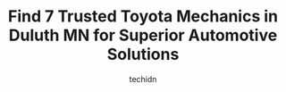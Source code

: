 ---
layout: ampstory
image: https://images.unsplash.com/photo-1617814086906-d847a8bc6fca?ixlib=rb-4.0.3&ixid=MnwxMjA3fDB8MHxwaG90by1wYWdlfHx8fGVufDB8fHx8&auto=format&fit=crop&w=640&h=853&q=80
author: techidn
featured: false
description: Searching for the finest Toyota Mechanic in Duluth MN, USA? Look no further than the 7 best Toyota Mechanic in the area, where youll find a team of highly qualified professionals ready to h
title: Find 7 Trusted Toyota Mechanics in Duluth MN for Superior Automotive Solutions
cover:
   title: Find 7 Trusted Toyota Mechanics in Duluth MN for Superior Automotive Solutions
   subtitle: Rickpate
   background: https://images.unsplash.com/photo-1617814086906-d847a8bc6fca?ixlib=rb-4.0.3&ixid=MnwxMjA3fDB8MHxwaG90by1wYWdlfHx8fGVufDB8fHx8&auto=format&fit=crop&w=640&h=853&q=80

pages: 
 - layout: thirds
   top: <h1>#1 4th Street Auto Repair</h1>
   bottom: "<p>I recently had the pleasure of visiting an auto repair shop that truly exceeded my expectations. From start to finish, the experience was fantastic and I couldnt have be</p>"
   background: https://www.knot35.com/toplist/wp-content/uploads/2023/06/best-toyota-mechanic-1-in-duluth-mn-1685840466.jpeg
   backgroundblur: true
 - layout: thirds
   top: <h1>#2 Perfect Timing Auto Repair</h1>
   bottom: "<p>6920 Grand Ave, Duluth, MN 55807, United States</p>"
   background: https://www.knot35.com/toplist/wp-content/uploads/2023/06/best-toyota-mechanic-2-in-duluth-mn-1685840467.jpeg
   cta:
      link: https://www.knot35.com/toplist/find-7-trusted-toyota-mechanics-in-duluth-mn-for-superior-automotive-solutions/
      text: Find 7 Trusted Toyota Mechanics in Duluth MN for Superior Automotive Solutions
 - layout: thirds
   top: <h1>#3 ProSource Auto Repair</h1>
   bottom: "<p>332 W 4th St, Duluth, MN 55806, United States</p>"
   background: https://www.knot35.com/toplist/wp-content/uploads/2023/06/best-toyota-mechanic-3-in-duluth-mn-1685840467.jpeg
   cta:
      link: https://www.knot35.com/toplist/find-7-trusted-toyota-mechanics-in-duluth-mn-for-superior-automotive-solutions/
      text: Find 7 Trusted Toyota Mechanics in Duluth MN for Superior Automotive Solutions
 - layout: thirds
   top: <h1>#4 CARS Complete Auto Repair Service</h1>
   bottom: "<p>4849 Howard Gnesen Rd, Duluth, MN 55803, United States</p>"
   background: https://images.unsplash.com/photo-1618005182384-a83a8bd57fbe?ixlib=rb-4.0.3&ixid=MnwxMjA3fDB8MHxwaG90by1wYWdlfHx8fGVufDB8fHx8&auto=format&fit=crop&w=640&h=853&q=80
   cta:
      link: https://www.knot35.com/toplist/find-7-trusted-toyota-mechanics-in-duluth-mn-for-superior-automotive-solutions/
      text: Find 7 Trusted Toyota Mechanics in Duluth MN for Superior Automotive Solutions
 - layout: thirds
   top: <h1>#5 Automedics</h1>
   bottom: "<p>531 E 5th St, Duluth, MN 55805, United States</p>"
   background: https://images.unsplash.com/photo-1489694553447-4c9339da310d?ixlib=rb-4.0.3&ixid=MnwxMjA3fDB8MHxwaG90by1wYWdlfHx8fGVufDB8fHx8&auto=format&fit=crop&w=640&h=853&q=80
   cta:
      link: https://www.knot35.com/toplist/find-7-trusted-toyota-mechanics-in-duluth-mn-for-superior-automotive-solutions/
      text: Find 7 Trusted Toyota Mechanics in Duluth MN for Superior Automotive Solutions
 - layout: thirds
   top: <h1>#6 Garage On Wheels</h1>
   bottom: "<p>111 G.O.Dub St, Duluth, MN 55806, United States</p>"
   background: https://images.unsplash.com/photo-1488554378835-f7acf46e6c98?ixlib=rb-4.0.3&ixid=MnwxMjA3fDB8MHxwaG90by1wYWdlfHx8fGVufDB8fHx8&auto=format&fit=crop&w=640&h=853&q=80
   cta:
      link: https://www.knot35.com/toplist/find-7-trusted-toyota-mechanics-in-duluth-mn-for-superior-automotive-solutions/
      text: Find 7 Trusted Toyota Mechanics in Duluth MN for Superior Automotive Solutions
 - layout: thirds
   top: <h1>#7 Henrickson Auto Repair</h1>
   bottom: "<p>1432 E 2nd St, Duluth, MN 55805, United States</p>"
   background: https://images.unsplash.com/photo-1564951434112-64d74cc2a2d7?ixlib=rb-4.0.3&ixid=MnwxMjA3fDB8MHxwaG90by1wYWdlfHx8fGVufDB8fHx8&auto=format&fit=crop&w=640&h=853&q=80
   cta:
      link: https://www.knot35.com/toplist/find-7-trusted-toyota-mechanics-in-duluth-mn-for-superior-automotive-solutions/
      text: Find 7 Trusted Toyota Mechanics in Duluth MN for Superior Automotive Solutions
 - layout: thirds
   middle: Continue reading...
   background: https://images.unsplash.com/photo-1540457036297-448b6b99e91c?ixlib=rb-4.0.3&ixid=MnwxMjA3fDB8MHxwaG90by1wYWdlfHx8fGVufDB8fHx8&auto=format&fit=crop&w=640&h=853&q=80
   cta:
      link: https://www.knot35.com/toplist/find-7-trusted-toyota-mechanics-in-duluth-mn-for-superior-automotive-solutions/
      text: Find 7 Trusted Toyota Mechanics in Duluth MN for Superior Automotive Solutions
      
---
